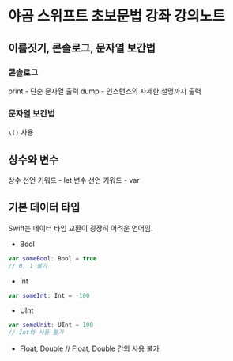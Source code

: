 # 야곰 스위프트 초보문법 강좌 강의노트

## 이름짓기, 콘솔로그, 문자열 보간법
### 콘솔로그 
print - 단순 문자열 출력
dump - 인스턴스의 자세한 설명까지 출력

### 문자열 보간법
` \() ` 사용

## 상수와 변수
상수 선언 키워드 - let
변수 선언 키워드 - var

## 기본 데이터 타입
Swift는 데이터 타입 교환이 굉장히 어려운 언어임.
- Bool  
````swift
var someBool: Bool = true
// 0, 1 불가
````
- Int  
````swift
var someInt: Int = -100
````
- UInt  
````swift
var someUnit: UInt = 100
// Int와 사용 불가
````
- Float, Double
// Float, Double 간의 사용 불가
